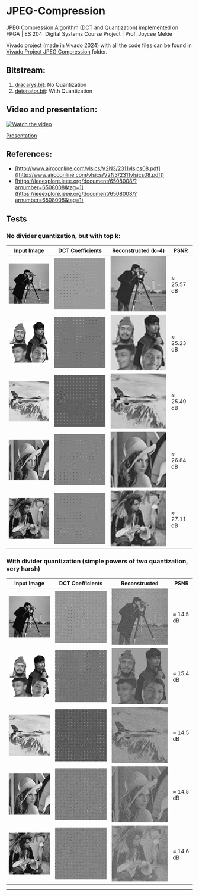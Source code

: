 # JPEG-Compression

JPEG Compression Algorithm (DCT and Quantization) implemented on FPGA | ES 204: Digital Systems Course Project | Prof. Joycee Mekie

Vivado project (made in Vivado 2024) with all the code files can be found in [Vivado Project JPEG Compression](https://github.com/Reckadon/JPEG-Compression/tree/main/Vivado_Project_JPEG_Compression) folder.

## Bitstream:

1. [dracarys.bit](./Bitstreams/dracarys.bit): No Quantization
2. [detonator.bit](./Bitstreams/detonator.bit): With Quantization

## Video and presentation:
[![Watch the video](https://img.youtube.com/vi/_Ano39_kA1w/0.jpg)](https://www.youtube.com/watch?v=_Ano39_kA1w)

[Presentation](https://www.canva.com/design/DAGkuWgS-is/WxdCt2a7nolLvSmqmy2Dag/view?utm_content=DAGkuWgS-is&utm_campaign=designshare&utm_medium=link2&utm_source=uniquelinks&utlId=h61644424b7)

## References:

- [http://www.aircconline.com/vlsics/V2N3/2311vlsics08.pdf]([http://www.aircconline.com/vlsics/V2N3/2311vlsics08.pdf])
- [https://ieeexplore.ieee.org/document/6508008/?arnumber=6508008&tag=1](https://ieeexplore.ieee.org/document/6508008/?arnumber=6508008&tag=1)

## Tests

### No divider quantization, but with top k:

| Input Image                                                                 | DCT Coefficients                                                             | Reconstructed (k=4)                                                                      | PSNR               |
| --------------------------------------------------------------------------- | ---------------------------------------------------------------------------- | ---------------------------------------------------------------------------------------- | ------------------ |
| <img src="./FPGA_Images%20No%20Quantization/cameraman/in.png" width="256"/> | <img src="./FPGA_Images%20No%20Quantization/cameraman/out.png" width="256"/> | <img src="./FPGA_Images%20No%20Quantization/cameraman/4/reconstructed.png" width="256"/> | $\approx$ 25.57 dB |
| <img src="./FPGA_Images%20No%20Quantization/group/in.png" width="256"/>     | <img src="./FPGA_Images%20No%20Quantization/group/out.png" width="256"/>     | <img src="./FPGA_Images%20No%20Quantization/group/4/reconstructed.png" width="256"/>     | $\approx$ 25.23 dB |
| <img src="./FPGA_Images%20No%20Quantization/jetplane/in.png" width="256"/>  | <img src="./FPGA_Images%20No%20Quantization/jetplane/out.png" width="256"/>  | <img src="./FPGA_Images%20No%20Quantization/jetplane/4/reconstructed.png" width="256"/>  | $\approx$ 25.49 dB |
| <img src="./FPGA_Images%20No%20Quantization/lena/in.png" width="256"/>      | <img src="./FPGA_Images%20No%20Quantization/lena/out.png" width="256"/>      | <img src="./FPGA_Images%20No%20Quantization/lena/4/reconstructed.png" width="256"/>      | $\approx$ 26.84 dB |
| <img src="./FPGA_Images%20No%20Quantization/pirate/in.png" width="256"/>    | <img src="./FPGA_Images%20No%20Quantization/pirate/out.png" width="256"/>    | <img src="./FPGA_Images%20No%20Quantization/pirate/4/reconstructed.png" width="256"/>    | $\approx$ 27.11 dB |

### With divider quantization (simple powers of two quantization, very harsh)

| Input Image                                                                   | DCT Coefficients                                                               | Reconstructed                                                                              | PSNR              |
| ----------------------------------------------------------------------------- | ------------------------------------------------------------------------------ | ------------------------------------------------------------------------------------------ | ----------------- |
| <img src="./FPGA_Images%20with%20Quantization/cameraman/in.png" width="256"/> | <img src="./FPGA_Images%20with%20Quantization/cameraman/out.png" width="256"/> | <img src="./FPGA_Images%20with%20Quantization/cameraman/8/reconstructed.png" width="256"/> | $\approx$ 14.5 dB |
| <img src="./FPGA_Images%20with%20Quantization/group/in.png" width="256"/>     | <img src="./FPGA_Images%20with%20Quantization/group/out.png" width="256"/>     | <img src="./FPGA_Images%20with%20Quantization/group/8/reconstructed.png" width="256"/>     | $\approx$ 15.4 dB |
| <img src="./FPGA_Images%20with%20Quantization/jetplane/in.png" width="256"/>  | <img src="./FPGA_Images%20with%20Quantization/jetplane/out.png" width="256"/>  | <img src="./FPGA_Images%20with%20Quantization/jetplane/8/reconstructed.png" width="256"/>  | $\approx$ 14.5 dB |
| <img src="./FPGA_Images%20with%20Quantization/lena/in.png" width="256"/>      | <img src="./FPGA_Images%20with%20Quantization/lena/out.png" width="256"/>      | <img src="./FPGA_Images%20with%20Quantization/lena/8/reconstructed.png" width="256"/>      | $\approx$ 14.5 dB |
| <img src="./FPGA_Images%20with%20Quantization/pirate/in.png" width="256"/>    | <img src="./FPGA_Images%20with%20Quantization/pirate/out.png" width="256"/>    | <img src="./FPGA_Images%20with%20Quantization/pirate/8/reconstructed.png" width="256"/>    | $\approx$ 14.6 dB |

---
